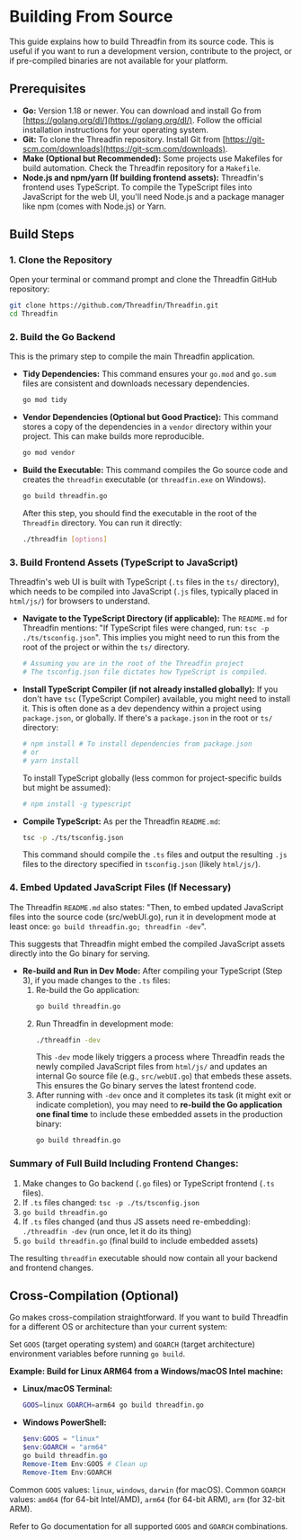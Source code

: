 # Building From Source

This guide explains how to build Threadfin from its source code. This is useful if you want to run a development version, contribute to the project, or if pre-compiled binaries are not available for your platform.

## Prerequisites

*   **Go:** Version 1.18 or newer. You can download and install Go from [https://golang.org/dl/](https://golang.org/dl/). Follow the official installation instructions for your operating system.
*   **Git:** To clone the Threadfin repository. Install Git from [https://git-scm.com/downloads](https://git-scm.com/downloads).
*   **Make (Optional but Recommended):** Some projects use Makefiles for build automation. Check the Threadfin repository for a `Makefile`.
*   **Node.js and npm/yarn (If building frontend assets):** Threadfin's frontend uses TypeScript. To compile the TypeScript files into JavaScript for the web UI, you'll need Node.js and a package manager like npm (comes with Node.js) or Yarn.

## Build Steps

### 1. Clone the Repository

Open your terminal or command prompt and clone the Threadfin GitHub repository:

```bash
git clone https://github.com/Threadfin/Threadfin.git
cd Threadfin
```

### 2. Build the Go Backend

This is the primary step to compile the main Threadfin application.

*   **Tidy Dependencies:**
    This command ensures your `go.mod` and `go.sum` files are consistent and downloads necessary dependencies.
    ```bash
    go mod tidy
    ```
*   **Vendor Dependencies (Optional but Good Practice):**
    This command stores a copy of the dependencies in a `vendor` directory within your project. This can make builds more reproducible.
    ```bash
    go mod vendor
    ```
*   **Build the Executable:**
    This command compiles the Go source code and creates the `threadfin` executable (or `threadfin.exe` on Windows).
    ```bash
    go build threadfin.go
    ```
    After this step, you should find the executable in the root of the `Threadfin` directory. You can run it directly:
    ```bash
    ./threadfin [options]
    ```

### 3. Build Frontend Assets (TypeScript to JavaScript)

Threadfin's web UI is built with TypeScript (`.ts` files in the `ts/` directory), which needs to be compiled into JavaScript (`.js` files, typically placed in `html/js/`) for browsers to understand.

*   **Navigate to the TypeScript Directory (if applicable):**
    The `README.md` for Threadfin mentions: "If TypeScript files were changed, run: `tsc -p ./ts/tsconfig.json`". This implies you might need to run this from the root of the project or within the `ts/` directory.
    ```bash
    # Assuming you are in the root of the Threadfin project
    # The tsconfig.json file dictates how TypeScript is compiled.
    ```
*   **Install TypeScript Compiler (if not already installed globally):**
    If you don't have `tsc` (TypeScript Compiler) available, you might need to install it. This is often done as a dev dependency within a project using `package.json`, or globally.
    If there's a `package.json` in the root or `ts/` directory:
    ```bash
    # npm install # To install dependencies from package.json
    # or
    # yarn install
    ```
    To install TypeScript globally (less common for project-specific builds but might be assumed):
    ```bash
    # npm install -g typescript
    ```
*   **Compile TypeScript:**
    As per the Threadfin `README.md`:
    ```bash
    tsc -p ./ts/tsconfig.json
    ```
    This command should compile the `.ts` files and output the resulting `.js` files to the directory specified in `tsconfig.json` (likely `html/js/`).

### 4. Embed Updated JavaScript Files (If Necessary)

The Threadfin `README.md` also states: "Then, to embed updated JavaScript files into the source code (src/webUI.go), run it in development mode at least once: `go build threadfin.go; threadfin -dev`".

This suggests that Threadfin might embed the compiled JavaScript assets directly into the Go binary for serving.

*   **Re-build and Run in Dev Mode:**
    After compiling your TypeScript (Step 3), if you made changes to the `.ts` files:
    1.  Re-build the Go application:
        ```bash
        go build threadfin.go
        ```
    2.  Run Threadfin in development mode:
        ```bash
        ./threadfin -dev
        ```
        This `-dev` mode likely triggers a process where Threadfin reads the newly compiled JavaScript files from `html/js/` and updates an internal Go source file (e.g., `src/webUI.go`) that embeds these assets. This ensures the Go binary serves the latest frontend code.
    3.  After running with `-dev` once and it completes its task (it might exit or indicate completion), you may need to **re-build the Go application one final time** to include these embedded assets in the production binary:
        ```bash
        go build threadfin.go
        ```

### Summary of Full Build Including Frontend Changes:

1.  Make changes to Go backend (`.go` files) or TypeScript frontend (`.ts` files).
2.  If `.ts` files changed: `tsc -p ./ts/tsconfig.json`
3.  `go build threadfin.go`
4.  If `.ts` files changed (and thus JS assets need re-embedding): `./threadfin -dev` (run once, let it do its thing)
5.  `go build threadfin.go` (final build to include embedded assets)

The resulting `threadfin` executable should now contain all your backend and frontend changes.

## Cross-Compilation (Optional)

Go makes cross-compilation straightforward. If you want to build Threadfin for a different OS or architecture than your current system:

Set `GOOS` (target operating system) and `GOARCH` (target architecture) environment variables before running `go build`.

**Example: Build for Linux ARM64 from a Windows/macOS Intel machine:**

*   **Linux/macOS Terminal:**
    ```bash
    GOOS=linux GOARCH=arm64 go build threadfin.go
    ```
*   **Windows PowerShell:**
    ```powershell
    $env:GOOS = "linux"
    $env:GOARCH = "arm64"
    go build threadfin.go
    Remove-Item Env:GOOS # Clean up
    Remove-Item Env:GOARCH
    ```

Common `GOOS` values: `linux`, `windows`, `darwin` (for macOS).
Common `GOARCH` values: `amd64` (for 64-bit Intel/AMD), `arm64` (for 64-bit ARM), `arm` (for 32-bit ARM).

Refer to Go documentation for all supported `GOOS` and `GOARCH` combinations.
